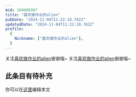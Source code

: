 ```yaml
---
mid: 104606967
title: "喜欢做作业的alien"
pubDate: "2024-11-04T11:22:10.762Z"
updatedDate: "2024-11-04T11:22:10.762Z"
profile:
  {
    Nickname: ["喜欢做作业的alien"],
  }
---
```


关注[喜欢做作业的alien](https://space.bilibili.com/104606967)谢谢喵~ 关注[喜欢做作业的alien](https://space.bilibili.com/104606967)谢谢喵~

## 此条目有待补充
你可以在[这里](https://github.com/Yuhanawa/VTuber.ICU-Content/edit/master/v/喜欢做作业的alien/index.md)编辑本文
